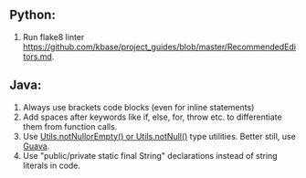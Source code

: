 Python:
-------
1. Run flake8 linter https://github.com/kbase/project_guides/blob/master/RecommendedEditors.md.

Java:
-----
1. Always use brackets code blocks (even for inline statements)
2. Add spaces after keywords like if, else, for, throw etc. to differentiate them from function calls. 
3. Use [Utils.notNullorEmpty() or Utils.notNull()](https://github.com/kbase/KBaseSearchEngine/blob/master/lib/src/kbasesearchengine/tools/Utils.java) type utilities. Better still, use [Guava](https://github.com/google/guava/wiki).
4. Use "public/private static final String" declarations instead of string literals in code. 
